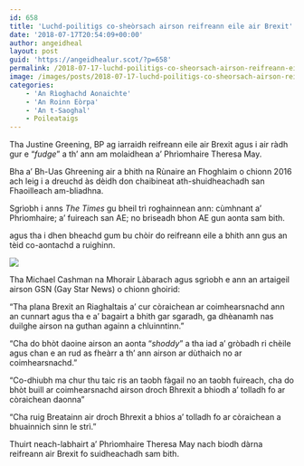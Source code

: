 ```yaml
---
id: 658
title: 'Luchd-poilitigs co-sheòrsach airson reifreann eile air Brexit'
date: '2018-07-17T20:54:09+00:00'
author: angeidheal
layout: post
guid: 'https://angeidhealur.scot/?p=658'
permalink: /2018-07-17-luchd-poilitigs-co-sheorsach-airson-reifreann-eile-air-brexit/
image: /images/posts/2018-07-17-luchd-poilitigs-co-sheorsach-airson-reifreann-eile-air-brexit.webp
categories:
    - 'An Rìoghachd Aonaichte'
    - 'An Roinn Eòrpa'
    - 'An t-Saoghal'
    - Poileataigs
---
```


Tha Justine Greening, BP ag iarraidh reifreann eile air Brexit agus i air ràdh gur e “*fudge*” a th’ ann am molaidhean a’ Phrìomhaire Theresa May.

Bha a’ Bh-Uas Ghreening air a bhith na Rùnaire an Fhoghlaim o chionn 2016 ach leig i a dreuchd às dèidh don chaibineat ath-shuidheachadh san Fhaoilleach am-bliadhna.

Sgrìobh i anns *The Times* gu bheil trì roghainnean ann: cùmhnant a’ Phrìomhaire; a’ fuireach san AE; no briseadh bhon AE gun aonta sam bith.

agus tha i dhen bheachd gum bu chòir do reifreann eile a bhith ann gus an tèid co-aontachd a ruighinn.

![](/wp-content/uploads/2022/12/2018-07-17-luchd-poilitigs-co-sheorsach-airson-reifreann-eile-air-brexit-02.webp)

Tha Michael Cashman na Mhorair Làbarach agus sgrìobh e ann an artaigeil airson GSN (Gay Star News) o chionn ghoirid:

“Tha plana Brexit an Riaghaltais a’ cur còraichean ar coimhearsnachd ann an cunnart agus tha e a’ bagairt a bhith gar sgaradh, ga dhèanamh nas duilghe airson na guthan againn a chluinntinn.”

“Cha do bhòt daoine airson an aonta “*shoddy*” a tha iad a’ gròbadh ri chèile agus chan e an rud as fheàrr a th’ ann airson ar dùthaich no ar coimhearsnachd.”

“Co-dhiubh ma chur thu taic ris an taobh fàgail no an taobh fuireach, cha do bhòt buill ar coimhearsnachd airson droch Bhrexit a bhiodh a’ tolladh fo ar còraichean daonna”

“Cha ruig Breatainn air droch Bhrexit a bhios a’ tolladh fo ar còraichean a bhuainnich sinn le strì.”

Thuirt neach-labhairt a’ Phrìomhaire Theresa May nach biodh dàrna reifreann air Brexit fo suidheachadh sam bith.
